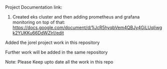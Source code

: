 Project Documentation link:

1. Created eks cluster and then adding prometheus and grafana monitoring on top of that: https://docs.google.com/document/d/1iJcR5hyqbVem4QBJy4GiLUqIiwgk2YUKKu66DdWZlrI/edit

Added the jorel project work in this repository

Further work will be added in the same repository

Note: Please Keep upto date all the work in this repo

